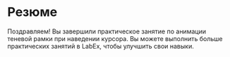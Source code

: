 # Резюме

Поздравляем! Вы завершили практическое занятие по анимации теневой рамки при наведении курсора. Вы можете выполнить больше практических занятий в LabEx, чтобы улучшить свои навыки.
